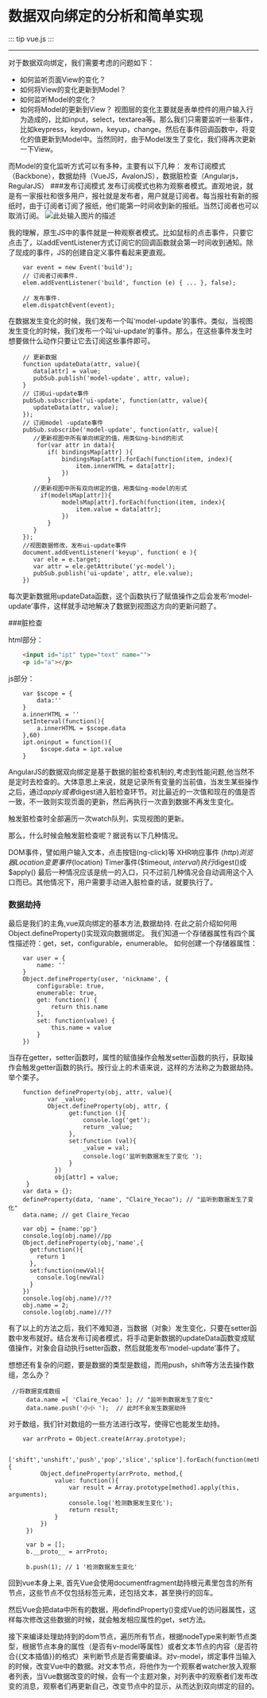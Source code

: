 # 数据双向绑定的分析和简单实现

::: tip
vue.js
:::


---
对于数据双向绑定，我们需要考虑的问题如下：

- 如何监听页面View的变化？
- 如何将View的变化更新到Model？
- 如何监听Model的变化？
- 如何将Model的更新到View？
视图层的变化主要就是表单控件的用户输入行为造成的，比如input，select，textarea等。那么我们只需要监听一些事件，比如keypress，keydown，keyup，change。然后在事件回调函数中，将变化的值更新到Model中。当然同时，由于Model发生了变化，我们得再次更新一下View。

而Model的变化监听方式可以有多种，主要有以下几种： 发布订阅模式（Backbone），数据劫持（VueJS，AvalonJS），数据脏检查（Angularjs，RegularJS）
###发布订阅模式
发布订阅模式也称为观察者模式。直观地说，就是有一家报社和很多用户，报社就是发布者，用户就是订阅者。每当报社有新的报纸时，由于订阅者订阅了报纸，他们能第一时间收到新的报纸。当然订阅者也可以取消订阅。
![此处输入图片的描述][1]


  我的理解，原生JS中的事件就是一种观察者模式。比如鼠标的点击事件，只要它点击了，以addEventListener方式订阅它的回调函数就会第一时间收到通知。除了现成的事件，JS的创建自定义事件看起来更直观。
``` js{4}
    var event = new Event('build');
    // 订阅者订阅事件.
    elem.addEventListener('build', function (e) { ... }, false);
    
    // 发布事件.
    elem.dispatchEvent(event);
```    
在数据发生变化的时候，我们发布一个叫‘model-update’的事件。类似，当视图发生变化的时候，我们发布一个叫‘ui-update’的事件。那么，在这些事件发生时想要做什么动作只要让它去订阅这些事件即可。
``` js{4}
    // 更新数据 
    function updateData(attr, value){
       data[attr] = value;
       pubSub.publish('model-update', attr, value);
    }
    // 订阅ui-update事件 
    pubSub.subscribe('ui-update', function(attr, value){
       updateData(attr, value);
    });
    // 订阅model -update事件 
    pubSub.subscribe('model-update', function(attr, value){
       //更新视图中所有单向绑定的值，用类似ng-bind的形式
        for(var attr in data){
           if( bindingsMap[attr] ){
               bindingsMap[attr].forEach(function(item, index){
                   item.innerHTML = data[attr];
               })
           }
       //更新视图中所有双向绑定的值，用类似ng-model的形式
         if(modelsMap[attr]){
               modelsMap[attr].forEach(function(item, index){
                   item.value = data[attr];
               })
           }
       }
    });
    //视图数据修改，发布ui-update事件   
    document.addEventListener('keyup', function( e ){
       var ele = e.target;
       var attr = ele.getAttribute('yc-model');
       pubSub.publish('ui-update', attr, ele.value);
    })
```
每次更新数据用updateData函数，这个函数执行了赋值操作之后会发布‘model-update’事件，这样就手动地解决了数据到视图这方向的更新问题了。

###脏检查

html部分：
``` html
    <input id="ipt" type="text" name="">
    <p id="a"></p>
```
js部分：
``` js{4}
    var $scope = {
    	data:''
    }
    a.innerHTML = ''
    setInterval(function(){
    	a.innerHTML = $scope.data
    },60)
    ipt.oninput = function(){
    	 $scope.data = ipt.value
    }
```
AngularJS的数据双向绑定是基于数据的脏检查机制的,考虑到性能问题,他当然不是定时去检查的。大体意思上来说，就是记录所有变量的当前值，当发生某些操作之后，通过$apply或者$digest进入脏检查环节。对比最近的一次值和现在的值是否一致，不一致则实现页面的更新，然后再执行一次直到数据不再发生变化。

触发脏检查时全部遍历一次watch队列，实现视图的更新。

那么，什么时候会触发脏检查呢？据说有以下几种情况。

DOM事件，譬如用户输入文本，点击按钮(ng-click)等
XHR响应事件 ($http)
浏览器Location变更事件 ($location)
Timer事件($timeout, $interval)
执行$digest()或$apply()
最后一种情况应该是统一的入口，只不过前几种情况会自动调用这个入口而已。其他情况下，用户需要手动进入脏检查的话，就要执行了。



### 数据劫持
最后是我们的主角,vue双向绑定的基本方法,数据劫持.
在此之前介绍如何用Object.defineProperty()实现双向数据绑定。
我们知道一个存储器属性有四个属性描述符：get，set，configurable，enumerable。
如何创建一个存储器属性：
``` js{4}
    var user = {
        name: ''
    }
    Object.defineProperty(user, 'nickname', {
        configurable: true,
        enumerable: true,
        get: function() {
            return this.name
        },
        set: function(value) {
            this.name = value
        }
    })

```
当存在getter，setter函数时，属性的赋值操作会触发setter函数的执行，获取操作会触发getter函数的执行。按行业上的术语来说，这样的方法称之为数据劫持。举个栗子。
``` js{4}
    function defineProperty(obj, attr, value){
           var _value;
           Object.defineProperty(obj, attr, {
                 get:function (){
                     console.log('get');
                     return _value;
                 },
                 set:function (val){
                     _value = val;
                     console.log('监听到数据发生了变化 '); 
                 }
             })
             obj[attr] = value;
     }
    var data = {};
    defineProperty(data, 'name', "Claire_Yecao"); // "监听到数据发生了变化"
    data.name; // get Claire_Yecao
    
    var obj = {name:'pp'}
    console.log(obj.name)//pp
    Object.defineProperty(obj,'name',{
      get:function(){
        return 1
      },
      set:function(newVal){
		console.log(newVal)
      }
    })
    console.log(obj.name)//??
    obj.name = 2;
    console.log(obj.name)//??
```
有了以上的方法之后，我们不难知道，当数据（对象）发生变化，只要在setter函数中发布就好。结合发布订阅者模式，将手动更新数据的updateData函数变成赋值操作，对象会自动执行setter函数，然后就能发布‘model-update’事件了。

想想还有复杂的问题，要是数据的类型是数组，而用push，shift等方法去操作数组，怎么办？

``` js{4}
 //将数据变成数组
     data.name =[ 'Claire_Yecao' ]; // "监听到数据发生了变化"
     data.name.push('小小 ');  // 此时不会发生数据劫持 
```
对于数组，我们针对数组的一些方法进行改写，使得它也能发生劫持。
``` js{4}
    var arrProto = Object.create(Array.prototype);
    
     ['shift','unshift','push','pop','slice','splice'].forEach(function(method){
         Object.defineProperty(arrProto, method,{
             value: function(){
                 var result = Array.prototype[method].apply(this, arguments);
                 console.log('检测数据发生变化'); 
                 return result;
             }
         })
     })
    
     var b = [];
     b.__proto__ = arrProto;
    
     b.push(1); // 1 '检测数据发生变化'
 ```    

回到vue本身上来, 首先Vue会使用documentfragment劫持根元素里包含的所有节点，这些节点不仅包括标签元素，还包括文本，甚至换行的回车。 

然后Vue会把data中所有的数据，用defindProperty()变成Vue的访问器属性，这样每次修改这些数据的时候，就会触发相应属性的get，set方法。 

接下来编译处理劫持到的dom节点，遍历所有节点，根据nodeType来判断节点类型，根据节点本身的属性（是否有v-model等属性）或者文本节点的内容（是否符合{{文本插值}}的格式）来判断节点是否需要编译。对v-model，绑定事件当输入的时候，改变Vue中的数据。对文本节点，将他作为一个观察者watcher放入观察者列表，当Vue数据改变的时候，会有一个主题对象，对列表中的观察者们发布改变的消息，观察者们再更新自己，改变节点中的显示，从而达到双向绑定的目的。
<!-- ![此处输入图片的描述][2] -->

     
     


  [1]: https://pic4.zhimg.com/80/v2-9439fd8e580ae1302b6f50a45df633c0_hd.jpg
  [2]: https://camo.githubusercontent.com/d815a5a3d0c5e2b16fe97d7a4cf730e1b032dadc/687474703a2f2f6f71687473637573302e626b742e636c6f7564646e2e636f6d2f65636163343034646430613735376230366165316264316235633832313265662e6a70672d363030